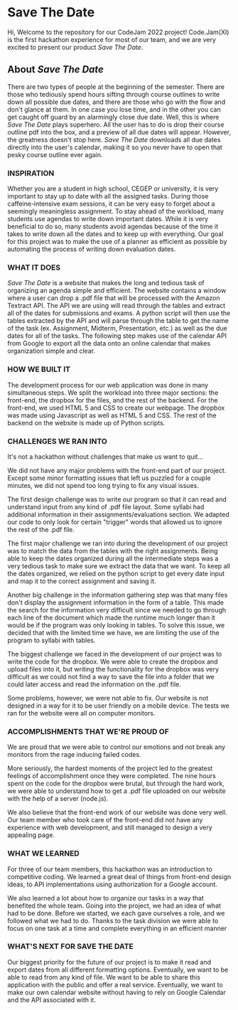 # Save The Date
Hi, Welcome to the repository for our CodeJam 2022 project! Code.Jam(XI) is the first hackathon experience for most of our team, and we are very excited to present our product *Save The Date*.

## About *Save The Date*
There are two types of people at the beginning of the semester. There are those who tediously spend hours sifting through course outlines to write down all possible due dates, and there are those who go with the flow and don't glance at them. In one case you lose time, and in the other you can get caught off guard by an alarmingly close due date. Well, this is where *Save The Date* plays superhero. All the user has to do is drop their course outline pdf into the box, and a preview of all due dates will appear. However, the greatness doesn't stop here. *Save The Date* downloads all due dates directly into the user's calendar, making it so you never have to open that pesky course outline ever again.

### **INSPIRATION**
Whether you are a student in high school, CEGEP or university, it is very important to stay up to date with all the assigned tasks. During those caffeine-intensive exam sessions, it can be very easy to forget about a seemingly meaningless assignment. To stay ahead of the workload, many students use agendas to write down important dates. While it is very beneficial to do so, many students avoid agendas because of the time it takes to write down all the dates and to keep up with everything. Our goal for this project was to make the use of a planner as efficient as possible by automating the process of writing down evaluation dates.

### **WHAT IT DOES**
*Save The Date* is a website that makes the long and tedious task of organizing an agenda simple and efficient. The website contains a window where a user can drop a .pdf file that will be processed with the Amazon Textract API. The API we are using will read through the tables and extract all of the dates for submissions and exams. A python script will then use the tables extracted by the API and will parse through the table to get the name of the task (ex. Assignment, Midterm, Presentation, etc.) as well as the due dates for all of the tasks. The following step makes use of the calendar API from Google to export all the data onto an online calendar that makes organization simple and clear.

### **HOW WE BUILT IT**
The development process for our web application was done in many simultaneous steps. We split the workload into three major sections: the front-end, the dropbox for the files, and the rest of the backend. For the front-end, we used HTML 5 and CSS to create our webpage. The dropbox was made using Javascript as well as HTML 5 and CSS. The rest of the backend on the website is made up of Python scripts.

### **CHALLENGES WE RAN INTO**
It's not a hackathon without challenges that make us want to quit...

We did not have any major problems with the front-end part of our project. Except some minor formatting issues that left us puzzled for a couple minutes, we did not spend too long trying to fix any visual issues.

The first design challenge was to write our program so that it can read and understand input from any kind of .pdf file layout. Some syllabi had additional information in their assignments/evaluations section. We adapted our code to only look for certain "trigger" words that allowed us to ignore the rest of the .pdf file.

The first major challenge we ran into during the development of our project was to match the data from the tables with the right assignments. Being able to keep the dates organized during all the intermediate steps was a very tedious task to make sure we extract the data that we want. To keep all the dates organized, we relied on the python script to get every date input and map it to the correct assignment and saving it.

Another big challenge in the information gathering step was that many files don't display the assignment information in the form of a table. This made the search for the information very difficult since we needed to go through each line of the document which made the runtime much longer than it would be if the program was only looking in tables. To solve this issue, we decided that with the limited time we have, we are limiting the use of the program to syllabi with tables.

The biggest challenge we faced in the development of our project was to write the code for the dropbox. We were able to create the dropbox and upload files into it, but writing the functionality for the dropbox was very difficult as we could not find a way to save the file into a folder that we could later access and read the information on the .pdf file.

Some problems, however, we were not able to fix. Our website is not designed in a way for it to be user friendly on a mobile device. The tests we ran for the website were all on computer monitors.

### **ACCOMPLISHMENTS THAT WE'RE PROUD OF**
We are proud that we were able to control our emotions and not break any monitors from the rage inducing failed codes.

More seriously, the hardest moments of the project led to the greatest feelings of accomplishment once they were completed. The nine hours spent on the code for the dropbox were brutal, but through the hard work, we were able to understand how to get a .pdf file uploaded on our website with the help of a server (node.js).

We also believe that the front-end work of our website was done very well. Our team member who took care of the front-end did not have any experience with web development, and still managed to design a very appealing page.

### **WHAT WE LEARNED**
For three of our team members, this hackathon was an introduction to competitive coding. We learned a great deal of things from front-end design ideas, to API implementations using authorization for a Google account.

We also learned a lot about how to organize our tasks in a way that benefited the whole team. Going into the project, we had an idea of what had to be done. Before we started, we each gave ourselves a role, and we followed what we had to do. Thanks to the task division we were able to focus on one task at a time and complete everything in an efficient manner

### **WHAT'S NEXT FOR SAVE THE DATE**
Our biggest priority for the future of our project is to make it read and export dates from all different formatting options. Eventually, we want to be able to read from any kind of file. We want to be able to share this application with the public and offer a real service. Eventually, we want to make our own calendar website without having to rely on Google Calendar and the API associated with it. 